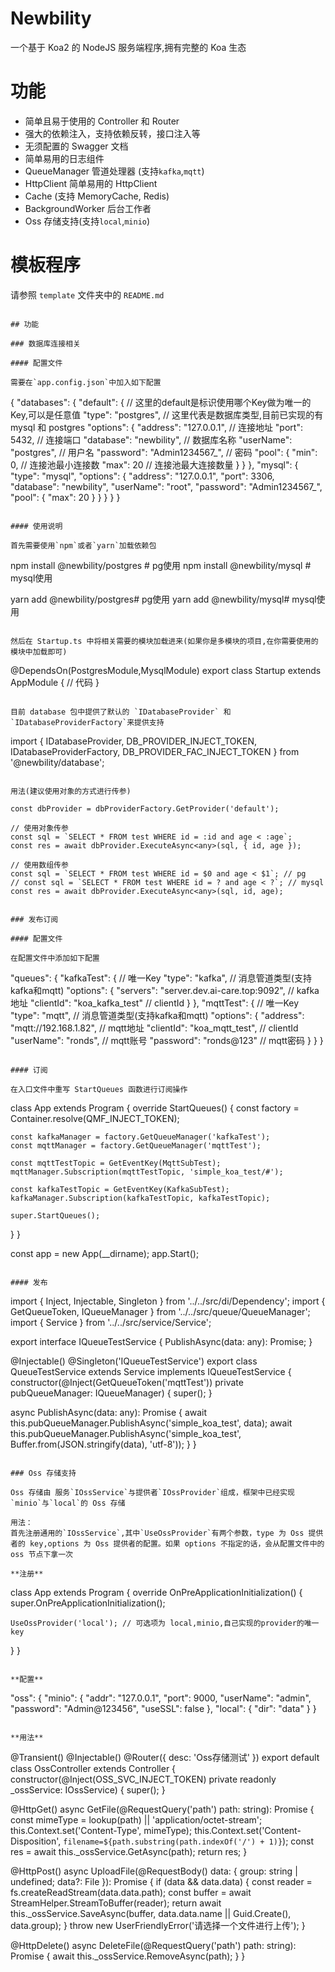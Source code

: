 # Newbility

一个基于 Koa2 的 NodeJS 服务端程序,拥有完整的 Koa 生态

# 功能

- 简单且易于使用的 Controller 和 Router
- 强大的依赖注入，支持依赖反转，接口注入等
- 无须配置的 Swagger 文档
- 简单易用的日志组件
- QueueManager 管道处理器 (支持`kafka`,`mqtt`)
- HttpClient 简单易用的 HttpClient
- Cache (支持 MemoryCache, Redis)
- BackgroundWorker 后台工作者
- Oss 存储支持(支持`local`,`minio`)

# 模板程序

请参照 `template` 文件夹中的 `README.md`

```

## 功能

### 数据库连接相关

#### 配置文件

需要在`app.config.json`中加入如下配置

```

{
  "databases": {
    "default": { // 这里的default是标识使用哪个Key做为唯一的Key,可以是任意值
      "type": "postgres", // 这里代表是数据库类型,目前已实现的有 mysql 和 postgres
      "options": {
        "address": "127.0.0.1", // 连接地址
        "port": 5432, // 连接端口
        "database": "newbility", // 数据库名称
        "userName": "postgres", // 用户名
        "password": "Admin1234567_", // 密码
        "pool": {
          "min": 0, // 连接池最小连接数
          "max": 20 // 连接池最大连接数量
        }
      }
    },
    "mysql": {
      "type": "mysql",
      "options": {
        "address": "127.0.0.1",
        "port": 3306,
        "database": "newbility",
        "userName": "root",
        "password": "Admin1234567_",
        "pool": {
          "max": 20
        }
      }
    }
  }
}

```

#### 使用说明

首先需要使用`npm`或者`yarn`加载依赖包

```
npm install  @newbility/postgres # pg使用
npm install  @newbility/mysql # mysql使用

yarn add @newbility/postgres# pg使用
yarn add @newbility/mysql# mysql使用
```

然后在 Startup.ts 中将相关需要的模块加载进来(如果你是多模块的项目,在你需要使用的模块中加载即可)

```

@DependsOn(PostgresModule,MysqlModule)
export class Startup extends AppModule {
  // 代码
}

```

目前 database 包中提供了默认的 `IDatabaseProvider` 和 `IDatabaseProviderFactory`来提供支持

```

import {
  IDatabaseProvider, DB_PROVIDER_INJECT_TOKEN,
  IDatabaseProviderFactory, DB_PROVIDER_FAC_INJECT_TOKEN
} from '@newbility/database';

```

用法(建议使用对象的方式进行传参)

```
    const dbProvider = dbProviderFactory.GetProvider('default');

    // 使用对象传参
    const sql = `SELECT * FROM test WHERE id = :id and age < :age`;
    const res = await dbProvider.ExecuteAsync<any>(sql, { id, age });

    // 使用数组传参
    const sql = `SELECT * FROM test WHERE id = $0 and age < $1`; // pg
    // const sql = `SELECT * FROM test WHERE id = ? and age < ?`; // mysql
    const res = await dbProvider.ExecuteAsync<any>(sql, id, age);

```

### 发布订阅

#### 配置文件

在配置文件中添加如下配置

```
  "queues": {
    "kafkaTest": {  // 唯一Key
      "type": "kafka", // 消息管道类型(支持kafka和mqtt)
      "options": {
        "servers": "server.dev.ai-care.top:9092", // kafka地址
        "clientId": "koa_kafka_test" // clientId
      }
    },
    "mqttTest": { // 唯一Key
      "type": "mqtt", // 消息管道类型(支持kafka和mqtt)
      "options": {
        "address": "mqtt://192.168.1.82", // mqtt地址
        "clientId": "koa_mqtt_test", // clientId
        "userName": "ronds", // mqtt账号
        "password": "ronds@123" // mqtt密码
      }
    }
  }
```

#### 订阅

在入口文件中重写 StartQueues 函数进行订阅操作

```
class App extends Program {
  override StartQueues() {
    const factory = Container.resolve<IQueueManagerFactory>(QMF_INJECT_TOKEN);

    const kafkaManager = factory.GetQueueManager('kafkaTest');
    const mqttManager = factory.GetQueueManager('mqttTest');

    const mqttTestTopic = GetEventKey(MqttSubTest);
    mqttManager.Subscription(mqttTestTopic, 'simple_koa_test/#');

    const kafkaTestTopic = GetEventKey(KafkaSubTest);
    kafkaManager.Subscription(kafkaTestTopic, kafkaTestTopic);

    super.StartQueues();
  }
}

const app = new App(__dirname);
app.Start();
```

#### 发布

```
import { Inject, Injectable, Singleton } from '../../src/di/Dependency';
import { GetQueueToken, IQueueManager } from '../../src/queue/QueueManager';
import { Service } from '../../src/service/Service';

export interface IQueueTestService {
  PublishAsync(data: any): Promise<void>;
}

@Injectable()
@Singleton('IQueueTestService')
export class QueueTestService extends Service implements IQueueTestService {
  constructor(@Inject(GetQueueToken('mqttTest')) private pubQueueManager: IQueueManager) {
    super();
  }

  async PublishAsync(data: any): Promise<void> {
    await this.pubQueueManager.PublishAsync('simple_koa_test', data);
    await this.pubQueueManager.PublishAsync('simple_koa_test', Buffer.from(JSON.stringify(data), 'utf-8'));
  }
}


```

### Oss 存储支持

Oss 存储由 服务`IOssService`与提供者`IOssProvider`组成，框架中已经实现`minio`与`local`的 Oss 存储

用法：
首先注册通用的`IOssService`,其中`UseOssProvider`有两个参数，type 为 Oss 提供者的 key,options 为 Oss 提供者的配置。如果 options 不指定的话，会从配置文件中的 oss 节点下拿一次

**注册**

```
class App extends Program {
  override OnPreApplicationInitialization() {
    super.OnPreApplicationInitialization();

    UseOssProvider('local'); // 可选项为 local,minio,自己实现的provider的唯一key
  }
}

```

**配置**

```
  "oss": {
    "minio": {
      "addr": "127.0.0.1",
      "port": 9000,
      "userName": "admin",
      "password": "Admin@123456",
      "useSSL": false
    },
    "local": {
      "dir": "data"
    }
  }
```

**用法**

```
@Transient()
@Injectable()
@Router({ desc: 'Oss存储测试' })
export default class OssController extends Controller {
  constructor(@Inject(OSS_SVC_INJECT_TOKEN) private readonly _ossService: IOssService) {
    super();
  }

  @HttpGet()
  async GetFile(@RequestQuery('path') path: string): Promise<Buffer> {
    const mimeType = lookup(path) || 'application/octet-stream';
    this.Context.set('Content-Type', mimeType);
    this.Context.set('Content-Disposition', `filename=${path.substring(path.indexOf('/') + 1)}`);
    const res = await this._ossService.GetAsync(path);
    return res;
  }

  @HttpPost()
  async UploadFile(@RequestBody() data: { group: string | undefined; data?: File }): Promise<string> {
    if (data && data.data) {
      const reader = fs.createReadStream(data.data.path);
      const buffer = await StreamHelper.StreamToBuffer(reader);
      return await this._ossService.SaveAsync(buffer, data.data.name || Guid.Create(), data.group);
    }
    throw new UserFriendlyError('请选择一个文件进行上传');
  }

  @HttpDelete()
  async DeleteFile(@RequestQuery('path') path: string): Promise<void> {
    await this._ossService.RemoveAsync(path);
  }
}

```
